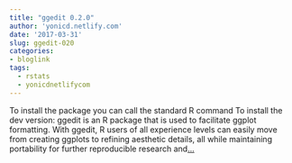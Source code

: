```yaml
---
title: "ggedit 0.2.0"
author: 'yonicd.netlify.com'
date: '2017-03-31'
slug: ggedit-020
categories:
- bloglink
tags:
  - rstats
  - yonicdnetlifycom
---
```


To install the package you can call the standard R command To install the dev version: ggedit is an R package that is used to facilitate ggplot formatting. With ggedit, R users of all experience levels can easily move from creating ggplots to refining aesthetic details, all while maintaining portability for further reproducible research and[... <i class="fas fa-external-link-alt"></i>](https://yonicd.netlify.com/post/2017-03-31-ggedit_cranpost/)

